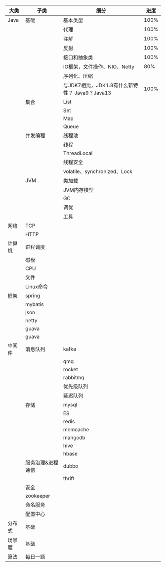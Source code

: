 |大类|子类|细分|进度|
|-|-|-|-|
|Java |基础 |基本类型 |100%|
| | |代理 |100%|
| | |注解 |100%|
| | |反射 |100%|
| | |接口和抽象类|100%|
| | |IO框架，文件操作、NIO、Netty | 80%|
| | |序列化、压缩 |
| | |与JDK7相比，JDK1.8有什么新特性？ Java9？Java13 |100%|
| |集合 |List |
| | |Set |
| | |Map |
| | |Queue|
| |并发编程 |线程池 |
| | |线程 |
| | |ThreadLocal |
| | |线程安全 |
| | |volatile、synchronized、Lock |
| |JVM |类加载 |
| | |JVM内存模型 |
| | |GC |
| | |调优 |
| | |工具 |
|网络 |TCP | |
| |HTTP | |
|计算机 |进程调度 | |
| |磁盘 | |
| |CPU | |
| |文件 | |
| |Linux命令 | |
|框架 |spring | |
| |mybatis | |
| |json | |
| |netty | |
| |guava | |
| |guava | |
|中间件 |消息队列 |kafka |
| | |qmq |
| | |rocket |
| | |rabbitmq |
| | |优先级队列 |
| | |延迟队列 |
| |存储 |mysql |
| | |ES |
| | |redis |
| | |memcache |
| | |mangodb |
| | |hive |
| | |hbase |
| |服务治理&进程通信 |dubbo |
| | |thrift |
| |安全 | |
| |zookeeper | |
| |命名服务 | |
| |配置中心 | |
|分布式 |基础 | |
|场景题 |基础 | |
|算法 |每日一题 | |
